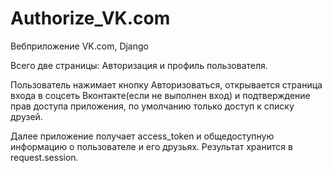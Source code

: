 # Authorize_VK.com

Вебприложение VK.com, Django

Всего две страницы: Авторизация и профиль пользователя.

Пользователь нажимает кнопку Авторизоваться, открывается страница входа
 в соцсеть Вконтакте(если не выполнен вход) и подтверждение прав доступа
  приложения, по умолчанию только доступ к списку друзей.

Далее приложение получает access_token и общедоступную информацию о пользователе и его друзьях. Результат хранится в request.session.